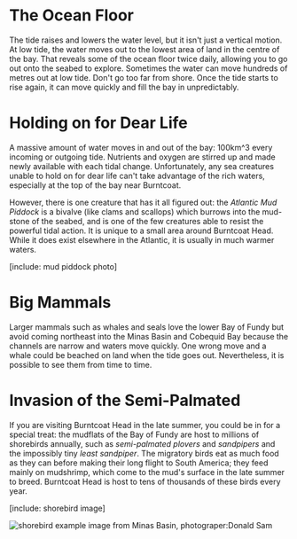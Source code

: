 # The Ocean Floor


The tide raises and lowers the water level, but it isn't just a vertical motion. At low tide, the water moves out to the lowest area of land in the centre of the bay. That reveals some of the ocean floor twice daily, allowing you to go out onto the seabed to explore. Sometimes the water can move hundreds of metres out at low tide. Don't go too far from shore. Once the tide starts to rise again, it can move quickly and fill the bay in unpredictably. 

# Holding on for Dear Life

A massive amount of water moves in and out of the bay: 100km^3 every incoming or outgoing tide. Nutrients and oxygen are stirred up and made newly available with each tidal change. Unfortunately, any sea creatures unable to hold on for dear life can't take advantage of the rich waters, especially at the top of the bay near Burntcoat. 

However, there is one creature that has it all figured out: the *Atlantic Mud Piddock* is a bivalve (like clams and scallops) which burrows into the mud-stone of the seabed, and is one of the few creatures able to resist the powerful tidal action. It is unique to a small area around Burntcoat Head. While it does exist elsewhere in the Atlantic, it is usually in much warmer waters. 

[include: mud piddock photo]

# Big Mammals

Larger mammals such as whales and seals love the lower Bay of Fundy but avoid coming northeast into the Minas Basin and Cobequid Bay because the channels are narrow and waters move quickly. One wrong move and a whale could be beached on land when the tide goes out. Nevertheless, it is possible to see them from time to time. 

# Invasion of the Semi-Palmated

If you are visiting Burntcoat Head in the late summer, you could be in for a special treat: the mudflats of the Bay of Fundy are host to millions of shorebirds annually, such as *semi-palmated plovers* and *sandpipers* and the impossibly tiny *least sandpiper*. The migratory birds eat as much food as they can before making their long flight to South America; they feed mainly on mudshrimp, which come to the mud's surface in the late summer to breed. Burntcoat Head is host to tens of thousands of these birds every year.

[include: shorebird image]

![shorebird example image from Minas Basin, photograper:Donald Sam](http://www.speciesatrisk.ca/fundyshorebirds/images/flockfly.jpg)
